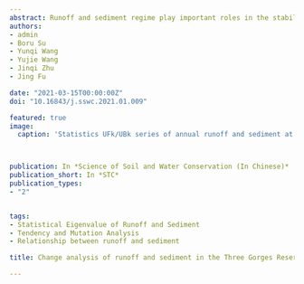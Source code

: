 ```yaml
---
abstract: Runoff and sediment regime play important roles in the stability of the fluvial ecosystem and may alter river morphology. The multi-relationship between runoff and sediment is widely used to clarify the spatial-temporal change law of a river. The Three Gorges Reservoir Region is one of the most important ecological areas and the operation of the Three Gorges Reservoir has huge influence on the runoff and sediment. This study may expand our understanding of the multi-relationship between runoff and sediment and give reference to reservoir operation and the sediment problem. Based on the runoff and sediment data of three major hydrologic stations, Mann-Kendall test and double cumulative curve analysis method were conducted to analyze the statistical characteristics, trend, mutations in runoff and sediment time series, and the correlation between runoff and sediment to discover runoff and sediment changes in recent years. The result shows that (1) The annual variance of runoff and sediment of all the hydrological stations was similar, which were concentrated in May to October (flood season). As the observation station located at the downstream of the reservoir, Yichang station dispersed its runoff in non-flood season (November to April next year) and concentrated sediment in flood season. Deviation coefficient of annual runoff (Cv) ranged between 0.101-0.111 and deviation coefficient of annual sediment (Cs) was in the range of 0.510-1.172; (2) Annual runoff in 3 stations showed an indistinctive increase trend (P>0.05), while sediment showed a significant decrease trend (P<0.01). Runoff and sediment time series mutations happened in 2005 and 2013 respectively, which could be explained by the operation of water conservancy and hydropower projects upstream, special hydrological year and reservoir regulation activities; (3) Relationships between runoff and sediment varied in different time series, and this result was associated with human activities and fluvial environmental changes. In general, compared to runoff, sediment presents more significant change in recent years. Climate changes and human activities both affect sediment change and the latter one is more notable. Human activities, especially the construction of reservoirs and hydropower projects, take the major role in the decline of sediment, soil and water conservation functions as well.
authors:
- admin
- Boru Su
- Yunqi Wang
- Yujie Wang
- Jinqi Zhu
- Jing Fu

date: "2021-03-15T00:00:00Z"
doi: "10.16843/j.sswc.2021.01.009"

featured: true
image:
  caption: 'Statistics UFk/UBk series of annual runoff and sediment at three hydrological stations in 2002-2017'



publication: In *Science of Soil and Water Conservation (In Chinese)*
publication_short: In *STC*
publication_types:
- "2"


tags:
- Statistical Eigenvalue of Runoff and Sediment 
- Tendency and Mutation Analysis
- Relationship between runoff and sediment  

title: Change analysis of runoff and sediment in the Three Gorges Reservoir Region in recent 16 years (in Chinese with English abstract)

---
```


